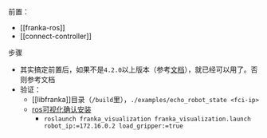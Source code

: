 前置：
- [[franka-ros]]
- [[connect-controller]]

步骤
- 其实搞定前置后，如果不是`4.2.0`以上版本（参考[文档](https://frankaemika.github.io/docs/getting_started.html#preparing-the-robot-for-fci-usage-in-desk)），就已经可以用了。否则参考文档
- 验证：
  - [[libfranka]]目录（`/build`里），`./examples/echo_robot_state <fci-ip>`
  - [ros可视化确认安装](https://frankaemika.github.io/docs/franka_ros.html#ros-visualization)
    - `roslaunch franka_visualization franka_visualization.launch robot_ip:=172.16.0.2 load_gripper:=true`
